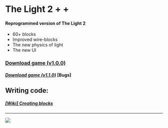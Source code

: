# The Light 2 + +
#### Reprogrammed version of The Light 2


* 60+ blocks
* Improved wire-blocks
* The new physics of light
* The new UI

### [Download game (v1.0.0)](https://github.com/Agzam4/The-Light-2-Plus-Plus/raw/main/The%20Light2%2B%2B%20v1.0.0.jar)
#### _[Download game (v1.1.0)](https://github.com/Agzam4/The-Light-2-Plus-Plus/raw/main/The%20Light2%2B%2B%20v1.1.0.jar)_ **[Bugs]**

## Writing code:
##### [[Wiki] Creating blocks](https://github.com/Agzam4/The-Light-2-Plus-Plus/wiki/Creating-blocks)
***
![](https://repository-images.githubusercontent.com/316701133/b4678900-31c3-11eb-9d4f-e0943b8027d7)
